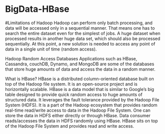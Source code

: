 # BigData-HBase

#Limitations of Hadoop
Hadoop can perform only batch processing, and data will be accessed only in a sequential manner. That means one has to search the entire dataset even for the simplest of jobs. A huge dataset when processed results in another huge data set, which should also be processed sequentially. At this point, a new solution is needed to access any point of data in a single unit of time (random access).

Hadoop Random Access Databases
Applications such as HBase, Cassandra, couchDB, Dynamo, and MongoDB are some of the databases that store huge amounts of data and access the data in a random manner.

What is HBase?
HBase is a distributed column-oriented database built on top of the Hadoop file system. It is an open-source project and is horizontally scalable. HBase is a data model that is similar to Google’s big table designed to provide quick random access to huge amounts of structured data. It leverages the fault tolerance provided by the Hadoop File System (HDFS). It is a part of the Hadoop ecosystem that provides random real-time read/write access to data in the Hadoop File System. One can store the data in HDFS either directly or through HBase. Data consumer reads/accesses the data in HDFS randomly using HBase. HBase sits on top of the Hadoop File System and provides read and write access.

